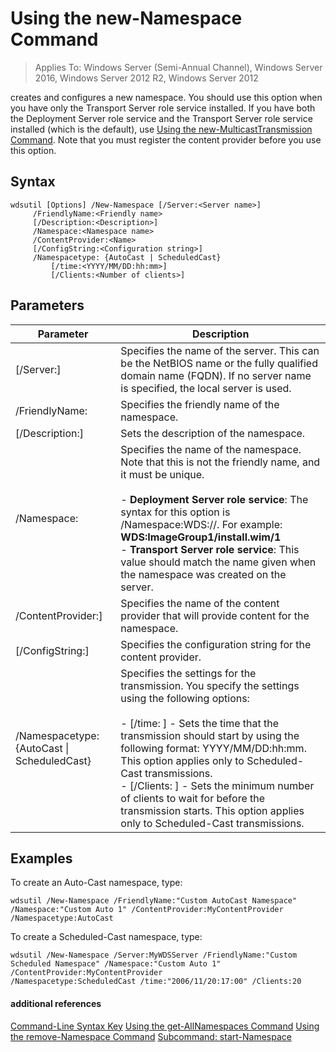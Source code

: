 # Using the new-Namespace Command

>Applies To: Windows Server (Semi-Annual Channel), Windows Server 2016, Windows Server 2012 R2, Windows Server 2012

creates and configures a new namespace. You should use this option when you have only the Transport Server role service installed. If you have both the Deployment Server role service and the Transport Server role service installed (which is the default), use [Using the new-MulticastTransmission Command](using-the-new-multicasttransmission-command.md). Note that you must register the content provider before you use this option.
## Syntax
```
wdsutil [Options] /New-Namespace [/Server:<Server name>]
     /FriendlyName:<Friendly name>
     [/Description:<Description>]
     /Namespace:<Namespace name>
     /ContentProvider:<Name>
     [/ConfigString:<Configuration string>]
     /Namespacetype: {AutoCast | ScheduledCast}
         [/time:<YYYY/MM/DD:hh:mm>]
         [/Clients:<Number of clients>]
```
## Parameters
|Parameter|Description|
|-------|--------|
|[/Server:<Server name>]|Specifies the name of the server. This can be the NetBIOS name or the fully qualified domain name (FQDN). If no server name is specified, the local server is used.|
|/FriendlyName:<Friendly name>|Specifies the friendly name of the namespace.|
|[/Description:<Description>]|Sets the description of the namespace.|
|/Namespace:<Namespace name>|Specifies the name of the namespace. Note that this is not the friendly name, and it must be unique.<br /><br />-   **Deployment Server role service**: The syntax for this option is /Namespace:WDS:<Image group>/<Image name>/<Index>. For example: **WDS:ImageGroup1/install.wim/1**<br />-   **Transport Server role service**: This value should match the name given when the namespace was created on the server.|
|/ContentProvider:<Name>]|Specifies the name of the content provider that will provide content for the namespace.|
|[/ConfigString:<Configuration string>]|Specifies the configuration string for the content provider.|
|/Namespacetype: {AutoCast &#124; ScheduledCast}|Specifies the settings for the transmission. You specify the settings using the following options:<br /><br />-   [/time: <time>] - Sets the time that the transmission should start by using the following format: YYYY/MM/DD:hh:mm. This option applies only to Scheduled-Cast transmissions.<br />-   [/Clients: <Number of clients>] - Sets the minimum number of clients to wait for before the transmission starts. This option applies only to Scheduled-Cast transmissions.|
## <a name="BKMK_examples"></a>Examples
To create an Auto-Cast namespace, type:
```
wdsutil /New-Namespace /FriendlyName:"Custom AutoCast Namespace" /Namespace:"Custom Auto 1" /ContentProvider:MyContentProvider /Namespacetype:AutoCast
```
To create a Scheduled-Cast namespace, type:
```
wdsutil /New-Namespace /Server:MyWDSServer /FriendlyName:"Custom Scheduled Namespace" /Namespace:"Custom Auto 1" /ContentProvider:MyContentProvider 
/Namespacetype:ScheduledCast /time:"2006/11/20:17:00" /Clients:20
```
#### additional references
[Command-Line Syntax Key](command-line-syntax-key.md)
[Using the get-AllNamespaces Command](using-the-get-allnamespaces-command.md)
[Using the remove-Namespace Command](using-the-remove-namespace-command.md)
[Subcommand: start-Namespace](subcommand-start-namespace.md)
